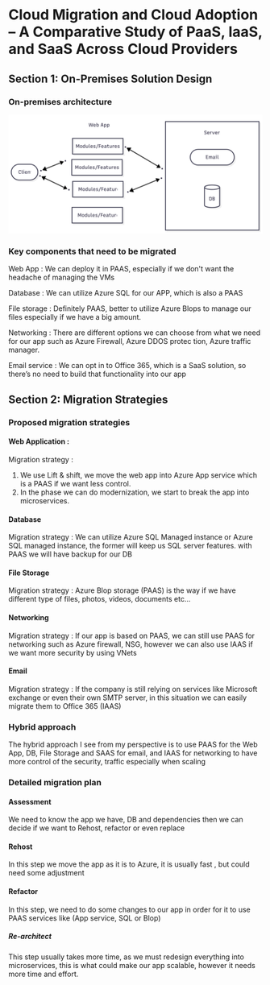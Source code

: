 # Cloud Migration and Cloud Adoption – A Comparative Study of PaaS, IaaS, and SaaS Across Cloud Providers

## Section 1: On-Premises Solution Design
### On-premises architecture
![IaaS Diagram](img/diagram.png)

### Key components that need to be migrated
Web App : We can deploy it in PAAS, especially if we don't want the headache of managing the VMs

Database : We can utilize Azure SQL for our APP, which is also a PAAS

File storage : Definitely PAAS, better to utilize Azure Blops to manage our files especially if we have a big amount.

Networking : There are different options we can choose from what we need for our app such as Azure 
Firewall, Azure DDOS protec tion, Azure traffic manager.

Email service : We can opt in to Office 365, which is a SaaS solution, so there’s no need to build that functionality into our app

## Section 2: Migration Strategies
### Proposed migration strategies
#### Web Application : 
Migration strategy : 
1. We use Lift & shift, we move the web app into Azure App service which is a PAAS if we want less control.
2. In the phase we can do modernization, we start to break the app into microservices.
#### Database
Migration strategy : We can utilize Azure SQL Managed instance or Azure SQL managed instance, the former will keep us SQL server features. with PAAS we will have backup for our DB
#### File Storage
Migration strategy : Azure Blop storage (PAAS) is the way if we have different type of files, photos, videos, documents etc...
#### Networking
Migration strategy : If our app is based on PAAS, we can still use PAAS for networking such as Azure firewall, NSG, however we can also use IAAS if we want more security by using VNets
#### Email
Migration strategy : If the company is still relying on services like Microsoft exchange or even their own SMTP server, in this situation we can easily migrate them to Office 365 (IAAS)
### Hybrid approach
The hybrid approach I see from my perspective is to use PAAS for the Web App, DB, File Storage and SAAS for email, and IAAS for networking to have more control of the security, traffic especially when scaling
### Detailed migration plan
#### Assessment
We need to know the app we have, DB and dependencies then we can decide if we want to Rehost, refactor or even replace
#### Rehost
In this step we move the app as it is to Azure, it is usually fast , but could need some adjustment 
#### Refactor
In this step, we need to do some changes to our app in order for it to use PAAS services like (App service, SQL or Blop)
##### Re-architect
This step usually takes more time, as we must redesign everything into microservices, this is what could make our app scalable, however it needs more time and effort.